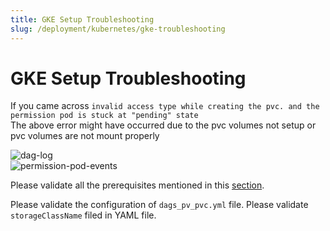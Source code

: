 ```yaml
---
title: GKE Setup Troubleshooting
slug: /deployment/kubernetes/gke-troubleshooting
---
```


# GKE Setup Troubleshooting

If you came across `invalid access type while creating the pvc. and the permission pod is stuck at "pending" state`  
The above error might have occurred due to the pvc volumes not setup or pvc volumes are not mount properly

<div className="w-100 flex justify-center">
<Image
  src="/images/deployment/troubleshoot/dag-log.png"
  alt="dag-log"
/>
</div>
<div className="w-100 flex justify-center">
<Image
  src="/images/deployment/troubleshoot/permission-pod-events.png"
  alt="permission-pod-events"
  caption="Permission pod events"
/>
</div>

Please validate all the prerequisites mentioned in this [section](https://docs.open-metadata.org/deployment/kubernetes/gke).

Please validate the configuration of `dags_pv_pvc.yml` file. 
Please validate `storageClassName` filed in YAML file.